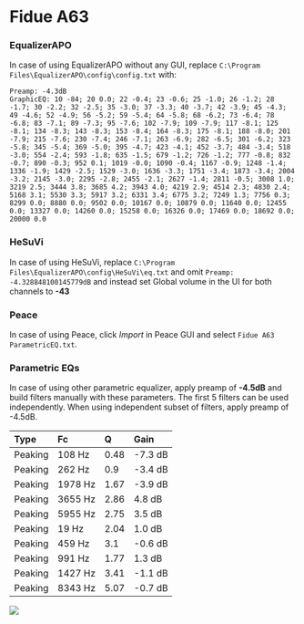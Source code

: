 # Fidue A63

### EqualizerAPO
In case of using EqualizerAPO without any GUI, replace `C:\Program Files\EqualizerAPO\config\config.txt`
with:
```
Preamp: -4.3dB
GraphicEQ: 10 -84; 20 0.0; 22 -0.4; 23 -0.6; 25 -1.0; 26 -1.2; 28 -1.7; 30 -2.2; 32 -2.5; 35 -3.0; 37 -3.3; 40 -3.7; 42 -3.9; 45 -4.3; 49 -4.6; 52 -4.9; 56 -5.2; 59 -5.4; 64 -5.8; 68 -6.2; 73 -6.4; 78 -6.8; 83 -7.1; 89 -7.3; 95 -7.6; 102 -7.9; 109 -7.9; 117 -8.1; 125 -8.1; 134 -8.3; 143 -8.3; 153 -8.4; 164 -8.3; 175 -8.1; 188 -8.0; 201 -7.9; 215 -7.6; 230 -7.4; 246 -7.1; 263 -6.9; 282 -6.5; 301 -6.2; 323 -5.8; 345 -5.4; 369 -5.0; 395 -4.7; 423 -4.1; 452 -3.7; 484 -3.4; 518 -3.0; 554 -2.4; 593 -1.8; 635 -1.5; 679 -1.2; 726 -1.2; 777 -0.8; 832 -0.7; 890 -0.3; 952 0.1; 1019 -0.0; 1090 -0.4; 1167 -0.9; 1248 -1.4; 1336 -1.9; 1429 -2.5; 1529 -3.0; 1636 -3.3; 1751 -3.4; 1873 -3.4; 2004 -3.2; 2145 -3.0; 2295 -2.8; 2455 -2.1; 2627 -1.4; 2811 -0.5; 3008 1.0; 3219 2.5; 3444 3.8; 3685 4.2; 3943 4.0; 4219 2.9; 4514 2.3; 4830 2.4; 5168 3.1; 5530 3.3; 5917 3.2; 6331 3.4; 6775 3.2; 7249 1.3; 7756 0.3; 8299 0.0; 8880 0.0; 9502 0.0; 10167 0.0; 10879 0.0; 11640 0.0; 12455 0.0; 13327 0.0; 14260 0.0; 15258 0.0; 16326 0.0; 17469 0.0; 18692 0.0; 20000 0.0
```

### HeSuVi
In case of using HeSuVi, replace `C:\Program Files\EqualizerAPO\config\HeSuVi\eq.txt` and omit `Preamp:
-4.328848100145779dB` and instead set Global volume in the UI for both channels to **-43**

### Peace
In case of using Peace, click *Import* in Peace GUI and select `Fidue A63 ParametricEQ.txt`.

### Parametric EQs
In case of using other parametric equalizer, apply preamp of **-4.5dB** and build filters manually
with these parameters. The first 5 filters can be used independently.
When using independent subset of filters, apply preamp of -4.5dB.

| Type    | Fc      |    Q | Gain    |
|:--------|:--------|:-----|:--------|
| Peaking | 108 Hz  | 0.48 | -7.3 dB |
| Peaking | 262 Hz  | 0.9  | -3.4 dB |
| Peaking | 1978 Hz | 1.67 | -3.9 dB |
| Peaking | 3655 Hz | 2.86 | 4.8 dB  |
| Peaking | 5955 Hz | 2.75 | 3.5 dB  |
| Peaking | 19 Hz   | 2.04 | 1.0 dB  |
| Peaking | 459 Hz  | 3.1  | -0.6 dB |
| Peaking | 991 Hz  | 1.77 | 1.3 dB  |
| Peaking | 1427 Hz | 3.41 | -1.1 dB |
| Peaking | 8343 Hz | 5.07 | -0.7 dB |

![](https://raw.githubusercontent.com/jaakkopasanen/AutoEq/master/results/innerfidelity/sbaf-serious/Fidue%20A63/Fidue%20A63.png)